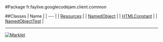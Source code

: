 #Package fr.faylixe.googlecodejam.client.common

##Classes
| Name |
| --- |
| [Resources](Resources.md) |
| [NamedObject](NamedObject.md) |
| [HTMLConstant](HTMLConstant.md) |
| [NamedObjectTest](NamedObjectTest.md) |

---

[![Marklet](https://img.shields.io/badge/Generated%20by-Marklet-green.svg)](https://github.com/Faylixe/marklet)